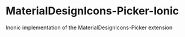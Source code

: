 # MaterialDesignIcons-Picker-Ionic
Inonic implementation of the MaterialDesignIcons-Picker extension
